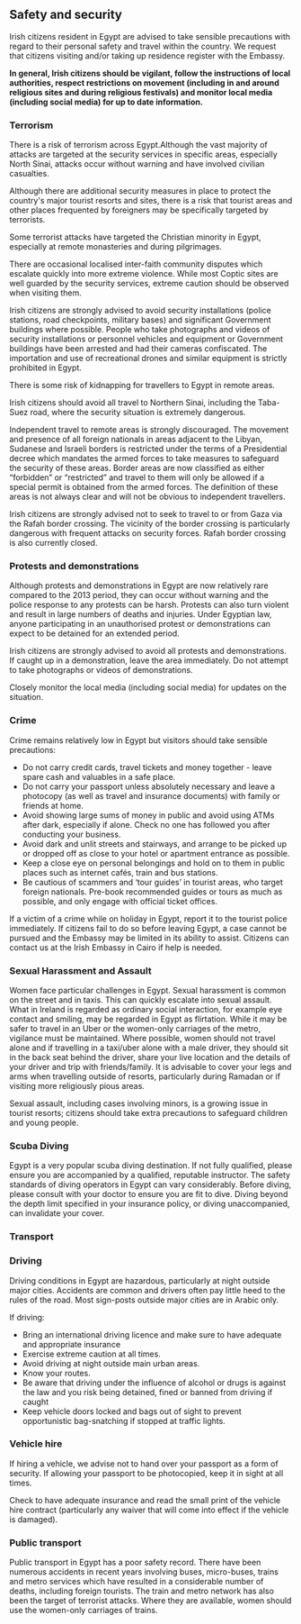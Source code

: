 ## Safety and security

Irish citizens resident in Egypt are advised to take sensible precautions with regard to their personal safety and travel within the country. We request that citizens visiting and/or taking up residence register with the Embassy.

**In general, Irish citizens should be vigilant, follow the instructions of local authorities, respect restrictions on movement (including in and around religious sites and during religious festivals) and monitor local media (including social media) for up to date information.**

### **Terrorism**

There is a risk of terrorism across Egypt.Although the vast majority of attacks are targeted at the security services in specific areas, especially North Sinai, attacks occur without warning and have involved civilian casualties.

Although there are additional security measures in place to protect the country's major tourist resorts and sites, there is a risk that tourist areas and other places frequented by foreigners may be specifically targeted by terrorists.

Some terrorist attacks have targeted the Christian minority in Egypt, especially at remote monasteries and during pilgrimages.

There are occasional localised inter-faith community disputes which escalate quickly into more extreme violence. While most Coptic sites are well guarded by the security services, extreme caution should be observed when visiting them.

Irish citizens are strongly advised to avoid security installations (police stations, road checkpoints, military bases) and significant Government buildings where possible. People who take photographs and videos of security installations or personnel vehicles and equipment or Government buildings have been arrested and had their cameras confiscated. The importation and use of recreational drones and similar equipment is strictly prohibited in Egypt.

There is some risk of kidnapping for travellers to Egypt in remote areas.

Irish citizens should avoid all travel to Northern Sinai, including the Taba-Suez road, where the security situation is extremely dangerous.

Independent travel to remote areas is strongly discouraged. The movement and presence of all foreign nationals in areas adjacent to the Libyan, Sudanese and Israeli borders is restricted under the terms of a Presidential decree which mandates the armed forces to take measures to safeguard the security of these areas. Border areas are now classified as either “forbidden” or “restricted” and travel to them will only be allowed if a special permit is obtained from the armed forces. The definition of these areas is not always clear and will not be obvious to independent travellers.

Irish citizens are strongly advised not to seek to travel to or from Gaza via the Rafah border crossing. The vicinity of the border crossing is particularly dangerous with frequent attacks on security forces. Rafah border crossing is also currently closed.

### **Protests and demonstrations**

Although protests and demonstrations in Egypt are now relatively rare compared to the 2013 period, they can occur without warning and the police response to any protests can be harsh. Protests can also turn violent and result in large numbers of deaths and injuries. Under Egyptian law, anyone participating in an unauthorised protest or demonstrations can expect to be detained for an extended period.

Irish citizens are strongly advised to avoid all protests and demonstrations. If caught up in a demonstration, leave the area immediately. Do not attempt to take photographs or videos of demonstrations.

Closely monitor the local media (including social media) for updates on the situation.

### **Crime**

Crime remains relatively low in Egypt but visitors should take sensible precautions:

* Do not carry credit cards, travel tickets and money together - leave spare cash and valuables in a safe place.
* Do not carry your passport unless absolutely necessary and leave a photocopy (as well as travel and insurance documents) with family or friends at home.
* Avoid showing large sums of money in public and avoid using ATMs after dark, especially if alone. Check no one has followed you after conducting your business.
* Avoid dark and unlit streets and stairways, and arrange to be picked up or dropped off as close to your hotel or apartment entrance as possible.
* Keep a close eye on personal belongings and hold on to them in public places such as internet cafés, train and bus stations.
* Be cautious of scammers and ‘tour guides’ in tourist areas, who target foreign nationals. Pre-book recommended guides or tours as much as possible, and only engage with official ticket offices.

If a victim of a crime while on holiday in Egypt, report it to the tourist police immediately. If citizens fail to do so before leaving Egypt, a case cannot be pursued and the Embassy may be limited in its ability to assist. Citizens can contact us at the Irish Embassy in Cairo if help is needed.

### **Sexual Harassment and Assault**

Women face particular challenges in Egypt. Sexual harassment is common on the street and in taxis. This can quickly escalate into sexual assault. What in Ireland is regarded as ordinary social interaction, for example eye contact and smiling, may be regarded in Egypt as flirtation. While it may be safer to travel in an Uber or the women-only carriages of the metro, vigilance must be maintained. Where possible, women should not travel alone and if travelling in a taxi/uber alone with a male driver, they should sit in the back seat behind the driver, share your live location and the details of your driver and trip with friends/family. It is advisable to cover your legs and arms when travelling outside of resorts, particularly during Ramadan or if visiting more religiously pious areas.

Sexual assault, including cases involving minors, is a growing issue in tourist resorts; citizens should take extra precautions to safeguard children and young people.

### **Scuba Diving**

Egypt is a very popular scuba diving destination. If not fully qualified, please ensure you are accompanied by a qualified, reputable instructor. The safety standards of diving operators in Egypt can vary considerably. Before diving, please consult with your doctor to ensure you are fit to dive. Diving beyond the depth limit specified in your insurance policy, or diving unaccompanied, can invalidate your cover.

### **Transport**

### **Driving**

Driving conditions in Egypt are hazardous, particularly at night outside major cities. Accidents are common and drivers often pay little heed to the rules of the road. Most sign-posts outside major cities are in Arabic only.

If driving:

* Bring an international driving licence and make sure to have adequate and appropriate insurance
* Exercise extreme caution at all times.
* Avoid driving at night outside main urban areas.
* Know your routes.
* Be aware that driving under the influence of alcohol or drugs is against the law and you risk being detained, fined or banned from driving if caught
* Keep vehicle doors locked and bags out of sight to prevent opportunistic bag-snatching if stopped at traffic lights.

### **Vehicle hire**

If hiring a vehicle, we advise not to hand over your passport as a form of security. If allowing your passport to be photocopied, keep it in sight at all times.

Check to have adequate insurance and read the small print of the vehicle hire contract (particularly any waiver that will come into effect if the vehicle is damaged).

### **Public transport**

Public transport in Egypt has a poor safety record. There have been numerous accidents in recent years involving buses, micro-buses, trains and metro services which have resulted in a considerable number of deaths, including foreign tourists. The train and metro network has also been the target of terrorist attacks. Where they are available, women should use the women-only carriages of trains.
